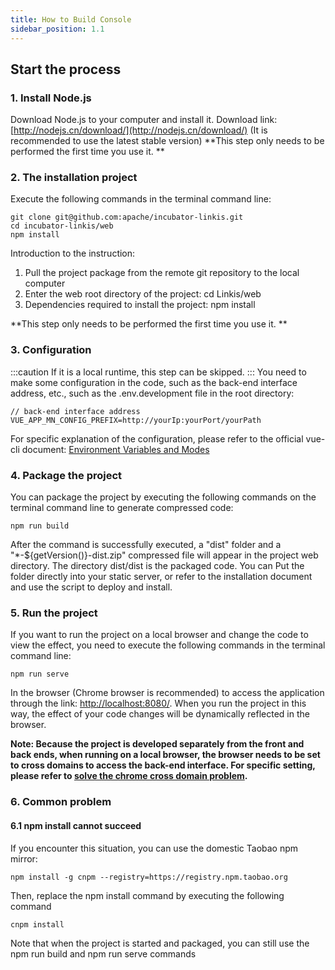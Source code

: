 ```yaml
---
title: How to Build Console
sidebar_position: 1.1
---
```


## Start the process

### 1. Install Node.js
Download Node.js to your computer and install it. Download link: [http://nodejs.cn/download/](http://nodejs.cn/download/) (It is recommended to use the latest stable version)
**This step only needs to be performed the first time you use it. **

### 2. The installation project
Execute the following commands in the terminal command line:

```
git clone git@github.com:apache/incubator-linkis.git
cd incubator-linkis/web
npm install
```

Introduction to the instruction:
1. Pull the project package from the remote git repository  to the local computer
2. Enter the web root directory of the project: cd Linkis/web
3. Dependencies required to install the project: npm install

**This step only needs to be performed the first time you use it. **

### 3. Configuration
:::caution
If it is a local runtime, this step can be skipped.
:::
You need to make some configuration in the code, such as the back-end interface address, etc., such as the .env.development file in the root directory:

```
// back-end interface address
VUE_APP_MN_CONFIG_PREFIX=http://yourIp:yourPort/yourPath
```

For specific explanation of the configuration, please refer to the official vue-cli document: [Environment Variables and Modes](https://cli.vuejs.org/zh/guide/mode-and-env.html#%E7%8E%AF%E5%A2%83%E5%8F%98%E9%87%8F%E5%92%8C%E6%A8%A1%E5%BC%8F)

### 4. Package the project
You can package the project by executing the following commands on the terminal command line to generate compressed code:

```
npm run build
```

After the command is successfully executed, a "dist" folder and a "*-${getVersion()}-dist.zip" compressed file will appear in the project web directory. The directory dist/dist is the packaged code. You can Put the folder directly into your static server, or refer to the installation document and use the script to deploy and install.

### 5. Run the project
If you want to run the project on a local browser and change the code to view the effect, you need to execute the following commands in the terminal command line:

```
npm run serve
```

In the browser (Chrome browser is recommended) to access the application through the link: [http://localhost:8080/](http://localhost:8080/).
When you run the project in this way, the effect of your code changes will be dynamically reflected in the browser.

**Note: Because the project is developed separately from the front and back ends, when running on a local browser, the browser needs to be set to cross domains to access the back-end interface. For specific setting, please refer to [solve the chrome cross domain problem](https://www.jianshu.com/p/56b1e01e6b6a).**




### 6. Common problem

#### 6.1 npm install cannot succeed
If you encounter this situation, you can use the domestic Taobao npm mirror:

```
npm install -g cnpm --registry=https://registry.npm.taobao.org
```

Then, replace the npm install command by executing the following command

```
cnpm install
```

Note that when the project is started and packaged, you can still use the npm run build and npm run serve commands